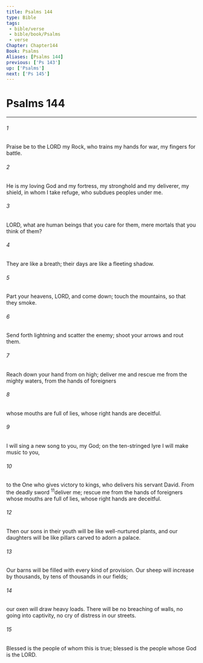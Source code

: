 ```yaml
---
title: Psalms 144
type: Bible
tags:
 - bible/verse
 - bible/book/Psalms
 - verse
Chapter: Chapter144
Book: Psalms
Aliases: [Psalms 144]
previous: ['Ps 143']
up: ['Psalms']
next: ['Ps 145']
---
```

# Psalms 144

***


###### 1 
Praise be to the LORD my Rock, who trains my hands for war, my fingers for battle. 

###### 2 
He is my loving God and my fortress, my stronghold and my deliverer, my shield, in whom I take refuge, who subdues peoples under me. 

###### 3 
LORD, what are human beings that you care for them, mere mortals that you think of them? 

###### 4 
They are like a breath; their days are like a fleeting shadow. 

###### 5 
Part your heavens, LORD, and come down; touch the mountains, so that they smoke. 

###### 6 
Send forth lightning and scatter the enemy; shoot your arrows and rout them. 

###### 7 
Reach down your hand from on high; deliver me and rescue me from the mighty waters, from the hands of foreigners 

###### 8 
whose mouths are full of lies, whose right hands are deceitful. 

###### 9 
I will sing a new song to you, my God; on the ten-stringed lyre I will make music to you, 

###### 10 
to the One who gives victory to kings, who delivers his servant David. From the deadly sword <sup class="versenum mid-line">11</sup>deliver me; rescue me from the hands of foreigners whose mouths are full of lies, whose right hands are deceitful. 

###### 12 
Then our sons in their youth will be like well-nurtured plants, and our daughters will be like pillars carved to adorn a palace. 

###### 13 
Our barns will be filled with every kind of provision. Our sheep will increase by thousands, by tens of thousands in our fields; 

###### 14 
our oxen will draw heavy loads. There will be no breaching of walls, no going into captivity, no cry of distress in our streets. 

###### 15 
Blessed is the people of whom this is true; blessed is the people whose God is the LORD. 
